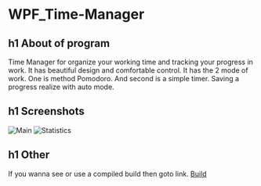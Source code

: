 # WPF_Time-Manager

h1 About of program
-----------------------------------
Time Manager for organize your working time and tracking your progress in work. It has beautiful design and comfortable control. It has the 2 mode of work. One is method Pomodoro. And second is a simple timer. Saving a progress realize with auto mode. 

h1 Screenshots
-----------------------------------
![Main](http://www.picshare.ru/uploads/190225/v6F167Aj8P.jpg)
![Statistics](http://www.picshare.ru/uploads/190225/KWGwcDTYvV.jpg)

h1 Other
-----------------------------------
If you wanna see or use a compiled build then goto link.
[Build](https://drive.google.com/file/d/1AQA2uTtHsdXLoOWnV5ZDBfdXKIe5lm5A/view?usp=sharing)
